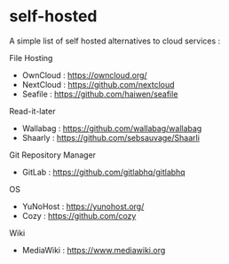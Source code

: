 # self-hosted

A simple list of self hosted alternatives to cloud services :

File Hosting
- OwnCloud  : https://owncloud.org/
- NextCloud  : https://github.com/nextcloud
- Seafile : https://github.com/haiwen/seafile

Read-it-later
- Wallabag : https://github.com/wallabag/wallabag
- Shaarly : https://github.com/sebsauvage/Shaarli

Git Repository Manager
- GitLab : https://github.com/gitlabhq/gitlabhq

OS 
- YuNoHost : https://yunohost.org/
- Cozy : https://github.com/cozy

Wiki
- MediaWiki : https://www.mediawiki.org


